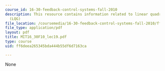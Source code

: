 ```yaml
---
course_id: 16-30-feedback-control-systems-fall-2010
description: This resource contains information related to linear quadratic Gaussian
  (LQG)
file_location: /coursemedia/16-30-feedback-control-systems-fall-2010/ff6deea265345bda444b55df6d7163ca_MIT16_30F10_lec19.pdf
file_type: application/pdf
layout: pdf
title: MIT16_30F10_lec19.pdf
type: course
uid: ff6deea265345bda444b55df6d7163ca

---
```

None